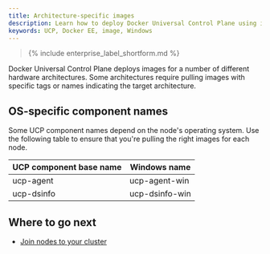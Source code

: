 ```yaml
---
title: Architecture-specific images
description: Learn how to deploy Docker Universal Control Plane using images that are specific to particular hardware architectures.
keywords: UCP, Docker EE, image, Windows
---
```


>{% include enterprise_label_shortform.md %}

Docker Universal Control Plane deploys images for a number of different
hardware architectures. Some architectures require
pulling images with specific tags or names indicating the target
architecture.

## OS-specific component names

Some UCP component names depend on the node's operating system. Use the
following table to ensure that you're pulling the right images for each node.

| UCP component base name | Windows name   |
|-------------------------|----------------|
| ucp-agent               | ucp-agent-win  |
| ucp-dsinfo              | ucp-dsinfo-win |

## Where to go next

- [Join nodes to your cluster](../configure/join-nodes.md)
